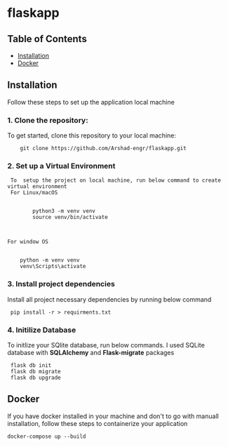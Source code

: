 # flaskapp
## Table of Contents
   - [Installation](#installation)
   - [Docker](#docker)

## Installation
  Follow these steps to set up the application local machine
  ### 1. Clone the repository:

   To get started, clone this repository to your local machine:

     
        git clone https://github.com/Arshad-engr/flaskapp.git

        

  ### 2. Set up a Virtual Environment

     To  setup the project on local machine, run below command to create virtual environment 
     For Linux/macOS

        
            python3 -m venv venv
            source venv/bin/activate

        

    For window OS

     
        python -m venv venv
        venv\Scripts\activate
     

  ### 3. Install project dependencies
   Install all project necessary dependencies by running below command

     
     pip install -r > requirments.txt

     

  ### 4. Initilize Database
   To initlize your SQlite database, run below commands. I used SQLite database with **SQLAlchemy** and **Flask-migrate** packages

     
     flask db init
     flask db migrate
     flask db upgrade
     
## Docker
   If you have docker installed in your machine and don't to go with manuall installation, follow these steps to containerize your application
   ```
   docker-compose up --build

   ``` 



